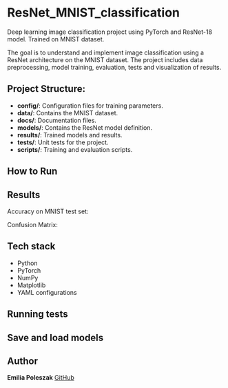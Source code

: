 # ResNet_MNIST_classification
Deep learning image classification project using PyTorch and 
ResNet-18 model. Trained on MNIST dataset.

The goal is to understand and implement image classification 
using a ResNet architecture on the MNIST dataset. 
The project includes data preprocessing, model training, 
evaluation, tests and visualization of results.

## Project Structure:
- **config/**: Configuration files for training parameters.
- **data/**: Contains the MNIST dataset.
- **docs/**: Documentation files.
- **models/**: Contains the ResNet model definition.
- **results/**: Trained models and results.
- **tests/**: Unit tests for the project.
- **scripts/**: Training and evaluation scripts.

## How to Run

## Results

Accuracy on MNIST test set: 

Confusion Matrix:

## Tech stack
- Python
- PyTorch
- NumPy
- Matplotlib
- YAML configurations

## Running tests

## Save and load models

## Author

**Emilia Poleszak**
[GitHub](https://github.com/Emilia-Poleszak)